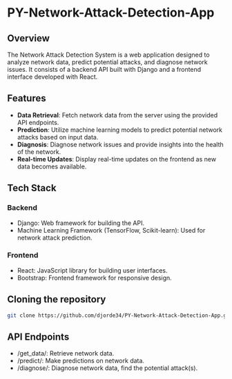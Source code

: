 # PY-Network-Attack-Detection-App

## Overview

The Network Attack Detection System is a web application designed to analyze network data, predict potential attacks, and diagnose network issues. It consists of a backend API built with Django and a frontend interface developed with React.

## Features

- **Data Retrieval**: Fetch network data from the server using the provided API endpoints.
- **Prediction**: Utilize machine learning models to predict potential network attacks based on input data.
- **Diagnosis**: Diagnose network issues and provide insights into the health of the network.
- **Real-time Updates**: Display real-time updates on the frontend as new data becomes available.

## Tech Stack

### Backend

- Django: Web framework for building the API.
- Machine Learning Framework (TensorFlow, Scikit-learn): Used for network attack prediction.

### Frontend

- React: JavaScript library for building user interfaces.
- Bootstrap: Frontend framework for responsive design.

## Cloning the repository

   ```bash
   git clone https://github.com/djorde34/PY-Network-Attack-Detection-App.git
```

## API Endpoints
* /get_data/: Retrieve network data.
* /predict/: Make predictions on network data.
* /diagnose/: Diagnose network data, find the potential attack(s).


   
